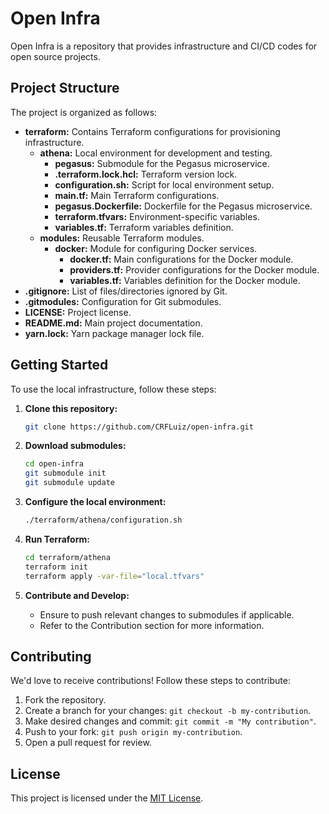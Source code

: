 # Open Infra

Open Infra is a repository that provides infrastructure and CI/CD codes for open source projects.

## Project Structure

The project is organized as follows:

- **terraform:** Contains Terraform configurations for provisioning infrastructure.
  - **athena:** Local environment for development and testing.
    - **pegasus:** Submodule for the Pegasus microservice.
    - **.terraform.lock.hcl:** Terraform version lock.
    - **configuration.sh:** Script for local environment setup.
    - **main.tf:** Main Terraform configurations.
    - **pegasus.Dockerfile:** Dockerfile for the Pegasus microservice.
    - **terraform.tfvars:** Environment-specific variables.
    - **variables.tf:** Terraform variables definition.
  - **modules:** Reusable Terraform modules.
    - **docker:** Module for configuring Docker services.
      - **docker.tf:** Main configurations for the Docker module.
      - **providers.tf:** Provider configurations for the Docker module.
      - **variables.tf:** Variables definition for the Docker module.
- **.gitignore:** List of files/directories ignored by Git.
- **.gitmodules:** Configuration for Git submodules.
- **LICENSE:** Project license.
- **README.md:** Main project documentation.
- **yarn.lock:** Yarn package manager lock file.

## Getting Started

To use the local infrastructure, follow these steps:

1. **Clone this repository:**
    ```bash
    git clone https://github.com/CRFLuiz/open-infra.git
    ```

2. **Download submodules:**
    ```bash
    cd open-infra
    git submodule init
    git submodule update
    ```

3. **Configure the local environment:**
    ```bash
    ./terraform/athena/configuration.sh
    ```

4. **Run Terraform:**
    ```bash
    cd terraform/athena
    terraform init
    terraform apply -var-file="local.tfvars"
    ```

5. **Contribute and Develop:**
   - Ensure to push relevant changes to submodules if applicable.
   - Refer to the Contribution section for more information.

## Contributing

We'd love to receive contributions! Follow these steps to contribute:

1. Fork the repository.
2. Create a branch for your changes: `git checkout -b my-contribution`.
3. Make desired changes and commit: `git commit -m "My contribution"`.
4. Push to your fork: `git push origin my-contribution`.
5. Open a pull request for review.

## License

This project is licensed under the [MIT License](LICENSE).
